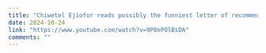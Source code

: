 ```yaml
---
title: "Chiwetel Ejiofor reads possibly the funniest letter of recommendation ever"
date: 2024-10-24
link: "https://www.youtube.com/watch?v=9P0ePOlBsDA"
comments: ""
---
```


